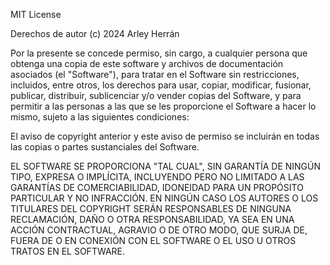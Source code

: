 MIT License

Derechos de autor (c) 2024 Arley Herrán

Por la presente se concede permiso, sin cargo, a cualquier persona que obtenga una copia
de este software y archivos de documentación asociados (el "Software"), para tratar en
el Software sin restricciones, incluidos, entre otros, los derechos para usar, copiar,
modificar, fusionar, publicar, distribuir, sublicenciar y/o vender copias del Software,
y para permitir a las personas a las que se les proporcione el Software a hacer lo mismo,
sujeto a las siguientes condiciones:

El aviso de copyright anterior y este aviso de permiso se incluirán en todas las copias
o partes sustanciales del Software.

EL SOFTWARE SE PROPORCIONA "TAL CUAL", SIN GARANTÍA DE NINGÚN TIPO, EXPRESA O IMPLÍCITA,
INCLUYENDO PERO NO LIMITADO A LAS GARANTÍAS DE COMERCIABILIDAD, IDONEIDAD PARA UN PROPÓSITO
PARTICULAR Y NO INFRACCIÓN. EN NINGÚN CASO LOS AUTORES O LOS TITULARES DEL COPYRIGHT SERÁN
RESPONSABLES DE NINGUNA RECLAMACIÓN, DAÑO O OTRA RESPONSABILIDAD, YA SEA EN UNA ACCIÓN
CONTRACTUAL, AGRAVIO O DE OTRO MODO, QUE SURJA DE, FUERA DE O EN CONEXIÓN CON EL SOFTWARE
O EL USO U OTROS TRATOS EN EL SOFTWARE.
